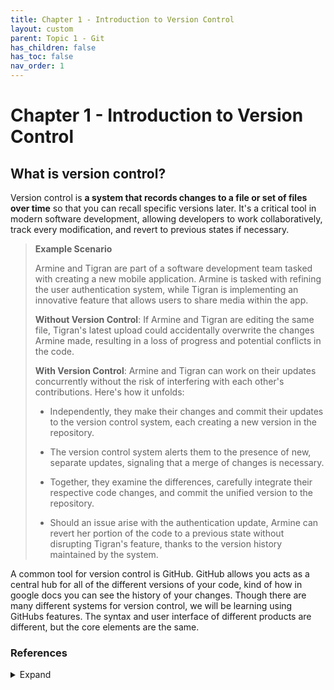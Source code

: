 ```yaml
---
title: Chapter 1 - Introduction to Version Control
layout: custom
parent: Topic 1 - Git
has_children: false
has_toc: false
nav_order: 1
---
```


# Chapter 1 - Introduction to Version Control
## What is version control?
Version control is **a system that records changes to a file or set of files over time** so that you can recall specific versions later. It's a critical tool in modern software development, allowing developers to work collaboratively, track every modification, and revert to previous states if necessary.

> **Example Scenario**
>
> Armine and Tigran are part of a software development team tasked with creating a new mobile application. Armine is tasked with refining the user authentication system, while Tigran is implementing an innovative feature that allows users to share media within the app.
>
> **Without Version Control**: If Armine and Tigran are editing the same file, Tigran's latest upload could accidentally overwrite the changes Armine made, resulting in a loss of progress and potential conflicts in the code.
>
> **With Version Control**: Armine and Tigran can work on their updates concurrently without the risk of interfering with each other's contributions. Here's how it unfolds:
>
> - Independently, they make their changes and commit their updates to the version control system, each creating a new version in the repository.
>
> - The version control system alerts them to the presence of new, separate updates, signaling that a merge of changes is necessary.
>
> - Together, they examine the differences, carefully integrate their respective code changes, and commit the unified version to the repository.
>
> - Should an issue arise with the authentication update, Armine can revert her portion of the code to a previous state without disrupting Tigran's feature, thanks to the version history maintained by the system.

A common tool for version control is GitHub. GitHub allows you acts as a central hub for all of the different versions of your code, kind of how in google docs you can see the history of your changes. Though there are many different systems for version control, we will be learning using GitHubs features. The syntax and user interface of different products are different, but the core elements are the same. 

### References 
<details>
  <summary>Expand</summary>
    <b>1.</b> Atlassian. “What Is Version Control: Atlassian Git Tutorial.” <i>Atlassian</i>, <a href="https://www.atlassian.com/git/tutorials/what-is-version-control" target="_blank">www.atlassian.com/git/tutorials/what-is-version-control</a>. Accessed 15 Apr. 2024.<br>
    <b>2.</b> “1.1 Getting Started - about Version Control.” <i>Git</i>, <a href="https://git-scm.com/book/en/v2/Getting-Started-About-Version-Control" target="_blank">git-scm.com/book/en/v2/Getting-Started-About-Version-Control</a>. Accessed 15 Apr. 2024.<br>
    <b>3.</b> “What Is Version Control?” <i>GitLab</i>, GitLab, 4 Apr. 2023, <a href="https://about.gitlab.com/topics/version-control/" target="_blank">about.gitlab.com/topics/version-control/</a>.<br>
</details>